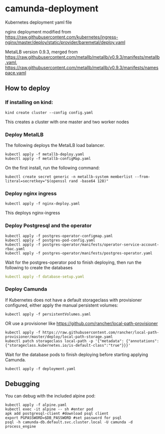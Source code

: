# camunda-deployment
Kubernetes deployment yaml file

nginx deployment modified from https://raw.githubusercontent.com/kubernetes/ingress-nginx/master/deploy/static/provider/baremetal/deploy.yaml

MetalLB version 0.9.3, merged from https://raw.githubusercontent.com/metallb/metallb/v0.9.3/manifests/metallb.yaml, https://raw.githubusercontent.com/metallb/metallb/v0.9.3/manifests/namespace.yaml

## How to deploy

### If installing on kind:
```
kind create cluster --config config.yaml
```
This creates a cluster with one master and two worker nodes

### Deploy MetalLB
The following deploys the MetalLB load balancer.
```
kubectl apply -f metallb-deploy.yaml
kubectl apply -f metallb-configMap.yaml
```
On the first install, run the following command:
```
kubectl create secret generic -n metallb-system memberlist --from-literal=secretkey="$(openssl rand -base64 128)"
```
### Deploy nginx ingress
```
kubectl apply -f nginx-deploy.yaml
```
This deploys nginx-ingress

### Deploy Postgresql and the operator
```
kubectl apply -f postgres-operator-configmap.yaml
kubectl apply -f postgres-pod-config.yaml
kubectl apply -f postgres-operator/manifests/operator-service-account-rbac.yaml
kubectl apply -f postgres-operator/manifests/postgres-operator.yaml
```
Wait for the postgres-operator pod to finish deploying, then run the following to create the databases
```yaml
kubectl apply -f database-setup.yaml
```

### Deploy Camunda
If Kubernetes does not have a default storageclass with provisioner configured, either apply the manual persistent volumes:
```
kubectl apply -f persistentVolumes.yaml
```
OR use a provisioner like https://github.com/rancher/local-path-provisioner
```
kubectl apply -f https://raw.githubusercontent.com/rancher/local-path-provisioner/master/deploy/local-path-storage.yaml
kubectl patch storageclass local-path -p '{"metadata": {"annotations":{"storageclass.kubernetes.io/is-default-class":"true"}}}'
```

Wait for the database pods to finish deploying before starting applying Camunda.
```
kubectl apply -f deployment.yaml
```

## Debugging
You can debug with the included alpine pod:
```
kubectl apply -f alpine.yaml
kubectl exec -it alpine -- sh #enter pod
apk add postgresql-client #download psql client
export PGPASSWORD=$DB_PASSWORD #set password for psql
psql -h camunda-db.default.svc.cluster.local -U camunda -d process_engine
```
